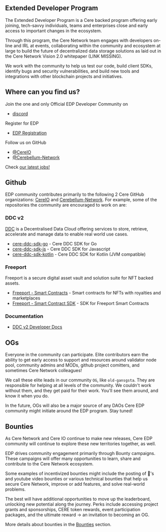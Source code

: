 ## Extended Developer Program ##

The Extended Developer Program is a Cere backed program offering early joining, tech-savvy individuals, teams and enterprises close and early access to important changes in the ecosystem. 

Through this program, the Cere Network team engages with developers on-line and IRL at events, collaborating within the community and ecosystem at large to build the future of decentralized data storage solutions as laid out in the Cere Network Vision 2.0 whitepaper (LINK MISSING). 

We work with the community to help us test our code, build client SDKs, identify bugs and security vulnerabilities, and build new tools and integrations with other blockchain projects and initiatives. 

## Where can you find us? 
Join the one and only Official EDP Developer Community on 
- [discord](https://discord.gg/bFv6jkpK8N)

Register for EDP
- [EDP Registration](https://phxvzka9qop.typeform.com/to/AH5HJJKP)

Follow us on GitHub 
- [@CereIO](https://github.com/cere-io) 
- [@Cerebellum-Network](https://github.com/Cerebellum-Network)

Check [our latest jobs!](https://jobs.lever.co/cere-network)

## Github ##
EDP community contributes primarily to the following 2 Cere GitHub organizations: [CereIO](https://github.com/cere-io) and [Cerebellum-Network](https://github.com/Cerebellum-Network).  For example, some of the repositories the community are encouraged to work on are:

### DDC v2 ###
[DDC](https://docs.cere.network/ddc/overview) is a Decentralised Data Cloud offering services to store, retrieve, accelerate and manage data to enable real world use cases.
- [cere-ddc-sdk-go](https://github.com/Cerebellum-Network/cere-ddc-sdk-go) - Cere DDC SDK for Go
- [cere-ddc-sdk-js](https://github.com/Cerebellum-Network/cere-ddc-sdk-js) - Cere DDC SDK for Javascript
- [cere-ddc-sdk-kotlin](https://github.com/Cerebellum-Network/cere-ddc-sdk-kotlin) - Cere DDC SDK for Kotlin (JVM compatible)

### Freeport ###
Freeport is a secure digital asset vault and solution suite for NFT backed assets.
- [Freeport - Smart Contracts](https://github.com/Cerebellum-Network/Freeport-Smart-Contracts) - Smart contracts for NFTs with royalties and marketplaces
- [Freeport - Smart Contract SDK](https://github.com/Cerebellum-Network/Freeport-Smart-Contracts-SDK) - SDK for Freeport Smart Contracts

### Documentation ###
- [DDC v2 Developer Docs](https://github.com/Cerebellum-Network/docs.cere.network)

## OGs
Everyone in the community can participate. Elite contributors earn the ability to get early access to support and resources around validator node pool, community admins and MODs, github project comitters, and sometimes Cere Network colleagues! 

We call these elite leads in our community `OG`, like `old-gansgsta`.  They are responsible for helping at all levels of the community. We couldn't work without them, and they get paid for their work. You'll see them around, and know it when you do. 

In the future, OGs will also be a major source of any DAOs Cere EDP community might initiate around the EDP program. Stay tuned!

## Bounties
As Cere Network and Cere IO continue to make new releases, Cere EDP community will continue to explore these new territories together, as well.

EDP drives community engagement primarily through Bounty campaigns. These campaigns will offer many opportunities to learn, share and contribute to the Cere Network ecosystem. 

Some examples of incentivized bounties might include the posting of 🧵's and youtube video bounties or various technical bounties that help us secure Cere Network, improve or add features, and solve real-world problems.

The best will have additional opportunities to move up the leaderboard, unlocking new potential along the journey. Perks include accessing project grants and sponsorships, CERE token rewards, event participation packages, and the ultimate reward -> an invitation to becoming an OG.

More details about bounties in the [Bounties](bounties.md) section.
